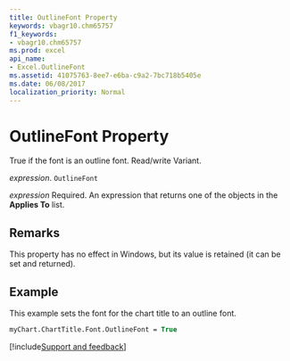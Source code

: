 ```yaml
---
title: OutlineFont Property
keywords: vbagr10.chm65757
f1_keywords:
- vbagr10.chm65757
ms.prod: excel
api_name:
- Excel.OutlineFont
ms.assetid: 41075763-8ee7-e6ba-c9a2-7bc718b5405e
ms.date: 06/08/2017
localization_priority: Normal
---
```



# OutlineFont Property

True if the font is an outline font. Read/write Variant.

_expression_. `OutlineFont`

 _expression_ Required. An expression that returns one of the objects in the **Applies To** list.


## Remarks

This property has no effect in Windows, but its value is retained (it can be set and returned).


## Example

This example sets the font for the chart title to an outline font.


```vb
myChart.ChartTitle.Font.OutlineFont = True
```

[!include[Support and feedback](~/includes/feedback-boilerplate.md)]